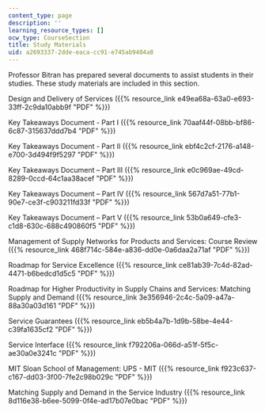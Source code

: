 ```yaml
---
content_type: page
description: ''
learning_resource_types: []
ocw_type: CourseSection
title: Study Materials
uid: a2693337-2dde-eaca-cc91-e745ab9404a8
---
```


Professor Bitran has prepared several documents to assist students in their studies. These study materials are included in this section.

Design and Delivery of Services ({{% resource_link e49ea68a-63a0-e693-33ff-2c9da10abb9f "PDF" %}})

Key Takeaways Document - Part I ({{% resource_link 70aaf44f-08bb-bf86-6c87-315637ddd7b4 "PDF" %}})

Key Takeaways Document - Part II ({{% resource_link ebf4c2cf-2176-a148-e700-3d494f9f5297 "PDF" %}})

Key Takeaways Document – Part III ({{% resource_link e0c969ae-49cd-8289-0ccd-64c1aa38acef "PDF" %}})

Key Takeaways Document – Part IV ({{% resource_link 567d7a51-77b1-90e7-ce3f-c903211fd33f "PDF" %}})

Key Takeaways Document – Part V ({{% resource_link 53b0a649-cfe3-c1d8-630c-688c490860f5 "PDF" %}})

Management of Supply Networks for Products and Services: Course Review ({{% resource_link 468f714c-584e-a836-dd0e-0a6daa2a71af "PDF" %}})

Roadmap for Service Excellence ({{% resource_link ce81ab39-7c4d-82ad-4471-b6bedcd1d5c5 "PDF" %}})

Roadmap for Higher Productivity in Supply Chains and Services: Matching Supply and Demand ({{% resource_link 3e356946-2c4c-5a09-a47a-88a30a03d161 "PDF" %}})

Service Guarantees ({{% resource_link eb5b4a7b-1d9b-58be-4e44-c39fa1635cf2 "PDF" %}})

Service Interface ({{% resource_link f792206a-066d-a51f-5f5c-ae30a0e3241c "PDF" %}})

MIT Sloan School of Management: UPS - MIT ({{% resource_link f923c637-c167-dd03-3f00-7fe2c98b029c "PDF" %}})

Matching Supply and Demand in the Service Industry ({{% resource_link 8d116e38-b6ee-5099-0f4e-ad17b07e0bac "PDF" %}})